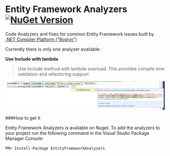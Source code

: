 # Entity Framework Analyzers [![NuGet Version](https://img.shields.io/nuget/v/EntityFrameworkAnalyzers.svg?style=flat)](https://www.nuget.org/packages/EntityFrameworkAnalyzers/)

Code Analyzers and fixes for common Entity Framework issues built by [.NET Compiler Platform ("Roslyn")](https://github.com/dotnet/roslyn)

Currently there is only one analyzer available: 

**Use Include with lambda**
> Use Include method with lambda overload. This provides compile time validation and refactoring support

![Use Include with lambda](Docs/IncludeWithLambda.PNG)

###How to get it

Entity Framework Analyzers is available on Nuget. To add the analyzers to your project run the following command in the Visual Studio Package Manager Console:

``` 
PM> Install-Package EntityFrameworkAnalyzers 
```

